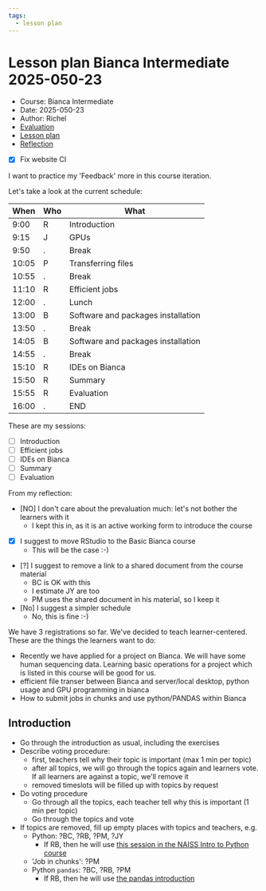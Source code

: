 ```yaml
---
tags:
  - lesson plan
---
```


# Lesson plan Bianca Intermediate 2025-050-23

- Course: Bianca Intermediate
- Date: 2025-050-23
- Author: Richel
- [Evaluation](../../evaluations/20250523/README.md)
- [Lesson plan](../../lesson_plans/20250523/20250523_richel.md)
- [Reflection](../../reflections/20250523/20250523_richel.md)

- [x] Fix website CI

I want to practice my 'Feedback' more in this course iteration.

Let's take a look at the current schedule:

When | Who  | What
-----|------|-------------------------
9:00 | R    | Introduction
9:15 | J    | GPUs
9:50 | .    | Break
10:05| P    | Transferring files
10:55| .    | Break
11:10| R    | Efficient jobs
12:00| .    | Lunch
13:00| B    | Software and packages installation
13:50| .    | Break
14:05| B    | Software and packages installation
14:55| .    | Break
15:10| R    | IDEs on Bianca
15:50| R    | Summary
15:55| R    | Evaluation
16:00| .    | END

These are my sessions:

- [ ] Introduction
- [ ] Efficient jobs
- [ ] IDEs on Bianca
- [ ] Summary
- [ ] Evaluation

From my reflection:

- [NO] I don't care about the prevaluation much: let's not
  bother the learners with it
    - I kept this in, as it is an active working form to introduce the course
- [x] I suggest to move RStudio to the Basic Bianca course
    - This will be the case :-)
- [?] I suggest to remove a link to a shared document from the course material
    - BC is OK with this
    - I estimate JY are too
    - PM uses the shared document in his material, so I keep it
- [No] I suggest a simpler schedule
    - No, this is fine :-)

We have 3 registrations so far.
We've decided to teach learner-centered.
These are the things the learners want to do:

- Recently we have applied for a project on Bianca.
  We will have some human sequencing data.
  Learning basic operations for a project
  which is listed in this course will be good for us.
- efficient file transer between Bianca and server/local desktop,
  python usage and GPU programming in bianca
- How to submit jobs in chunks and use python/PANDAS within Bianca

## Introduction

- Go through the introduction as usual, including the exercises
- Describe voting procedure: 
    - first, teachers tell why their topic is important (max 1 min per topic)
    - after all topics, we will go through the topics again
      and learners vote.
      If all learners are against a topic, we'll remove it
    - removed timeslots will be filled up with topics by request
- Do voting procedure
    - Go through all the topics, each teacher tell why this is important
      (1 min per topic)
    - Go through the topics and vote
- If topics are removed, fill up empty places with topics and teachers, e.g.
    - Python: ?BC, ?RB, ?PM, ?JY
        - If RB, then he will use [this session in the NAISS Intro to Python course](https://uppmax.github.io/naiss_intro_python/sessions/using_the_python_interpreter/)
    - 'Job in chunks': ?PM
    - Python `pandas`: ?BC, ?RB, ?PM
        - If RB, then he will use [the pandas introduction](https://pandas.pydata.org/docs/getting_started/index.html)



